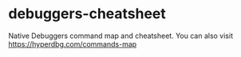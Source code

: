 # debuggers-cheatsheet
Native Debuggers command map and cheatsheet. You can also visit https://hyperdbg.com/commands-map
